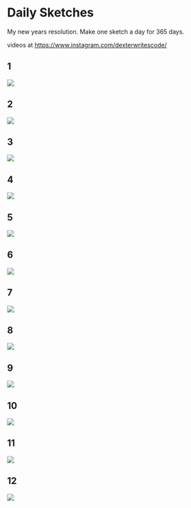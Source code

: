 # Daily Sketches
My new years resolution. Make one sketch a day for 365 days. 

videos at https://www.instagram.com/dexterwritescode/

## 1
![](thumbnails/01-01-17.png)
## 2
![](thumbnails/01-02-17.png)
## 3
![](thumbnails/01-03-17.png)
## 4
![](thumbnails/01-04-17.png)
## 5
![](thumbnails/01-05-17.png)
## 6
![](thumbnails/01-06-17.png)
## 7
![](thumbnails/01-07-17.png)
## 8
![](thumbnails/01-08-17.png)
## 9
![](thumbnails/01-09-17.png)
## 10
![](thumbnails/01-10-17.png)
## 11
![](thumbnails/01-11-17.png)
## 12
![](thumbnails/01-12-17.png)
